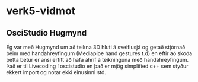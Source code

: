 # verk5-vidmot

## OsciStudio Hugmynd
Ég var með Hugmynd um að teikna 3D hluti á sveiflusjá og getað stjórnað þeim með handahreyfingum (Mediapipe hand gestures t.d) en eftir að skoða þetta betur er ansi erfitt að hafa áhrif á teikninguna með handahreyfingum. Það er til Livecoding í oscistudio en það er mjög simplified c++ sem styður ekkert import og notar ekki einusinni std.
